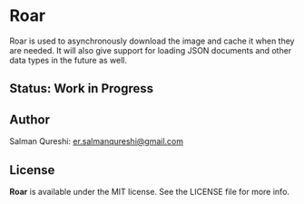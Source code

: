 # Roar
Roar is used to asynchronously download the image and cache it when they are needed. It will also give support for loading JSON documents and other data types in the future as well.

## Status: Work in Progress

## Author
Salman Qureshi: er.salmanqureshi@gmail.com

## License

**Roar** is available under the MIT license. See the LICENSE file for more info.
